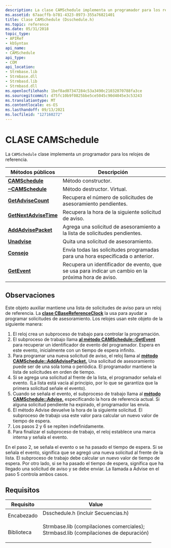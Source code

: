 ```yaml
---
description: La clase CAMSchedule implementa un programador para los relojes de referencia.
ms.assetid: 67aacffb-b781-4323-8973-355a76821401
title: Clase CAMSchedule (Dsschedule.h)
ms.topic: reference
ms.date: 05/31/2018
topic_type:
- APIRef
- kbSyntax
api_name:
- CAMSchedule
api_type:
- COM
api_location:
- Strmbase.lib
- Strmbase.dll
- Strmbasd.lib
- Strmbasd.dll
ms.openlocfilehash: 1bef8ad07347284c53a3490c21032070788fa3ce
ms.sourcegitcommit: d75fc10b9f0825bbe5ce5045c90d4045e3c53243
ms.translationtype: MT
ms.contentlocale: es-ES
ms.lasthandoff: 09/13/2021
ms.locfileid: "127160272"
---
```

# <a name="camschedule-class"></a>CLASE CAMSchedule

La `CAMSchedule` clase implementa un programador para los relojes de referencia.



| Métodos públicos                                             | Descripción                                                                          |
|------------------------------------------------------------|--------------------------------------------------------------------------------------|
| [**CAMSchedule**](camschedule-camschedule.md)             | Método constructor.                                                                  |
| [**~CAMSchedule**](camschedule--camschedule.md)           | Método destructor. Virtual.                                                          |
| [**GetAdviseCount**](camschedule-getadvisecount.md)       | Recupera el número de solicitudes de asesoramiento pendientes.                                     |
| [**GetNextAdviseTime**](camschedule-getnextadvisetime.md) | Recupera la hora de la siguiente solicitud de aviso.                                       |
| [**AddAdvisePacket**](camschedule-addadvisepacket.md)     | Agrega una solicitud de asesoramiento a la lista de solicitudes pendientes.                              |
| [**Unadvise**](camschedule-unadvise.md)                   | Quita una solicitud de asesoramiento.                                                           |
| [**Consejo**](camschedule-advise.md)                       | Envía todas las solicitudes programadas para una hora especificada o anterior.          |
| [**GetEvent**](camschedule-getevent.md)                   | Recupera un identificador de evento, que se usa para indicar un cambio en la próxima hora de aviso. |



 

## <a name="remarks"></a>Observaciones

Este objeto auxiliar mantiene una lista de solicitudes de aviso para un reloj de referencia. La [**clase CBaseReferenceClock**](cbasereferenceclock.md) la usa para ayudar a programar solicitudes de asesoramiento. Los relojes usan este objeto de la siguiente manera:

1.  El reloj crea un subproceso de trabajo para controlar la programación.
2.  El subproceso de trabajo llama [**al método CAMSchedule::GetEvent**](camschedule-getevent.md) para recuperar un identificador de evento del programador. Espera en este evento, inicialmente con un tiempo de espera infinito.
3.  Para programar una nueva solicitud de aviso, el reloj llama al [**método CAMSchedule::AddAdvisePacket.**](camschedule-addadvisepacket.md) Una solicitud de asesoramiento puede ser de una sola toma o periódica. El programador mantiene la lista de solicitudes en orden de tiempo.
4.  Si se agrega una solicitud al frente de la lista, el programador señala el evento. (La lista está vacía al principio, por lo que se garantiza que la primera solicitud señale el evento).
5.  Cuando se señala el evento, el subproceso de trabajo llama al [**método CAMSchedule::Advise,**](camschedule-advise.md) especificando la hora de referencia actual. Si alguna solicitud pendiente ha expirado, el programador las envía.
6.  El método Advise devuelve la hora de la siguiente solicitud. El subproceso de trabajo usa este valor para calcular un nuevo valor de tiempo de espera.
7.  Los pasos 2 y 6 se repiten indefinidamente.
8.  Para finalizar el subproceso de trabajo, el reloj establece una marca interna y señala el evento.

En el paso 2, se señala el evento o se ha pasado el tiempo de espera. Si se señala el evento, significa que se agregó una nueva solicitud al frente de la lista. El subproceso de trabajo debe calcular un nuevo valor de tiempo de espera. Por otro lado, si se ha pasado el tiempo de espera, significa que ha llegado una solicitud de aviso y se debe enviar. La llamada a Advise en el paso 5 controla ambos casos.

## <a name="requirements"></a>Requisitos



| Requisito | Value |
|--------------------|--------------------------------------------------------------------------------------------------------------------------------------------------------------------------------------------|
| Encabezado<br/>  | <dl> <dt>Dsschedule.h (incluir Secuencias.h)</dt> </dl>                                                                                |
| Biblioteca<br/> | <dl> <dt>Strmbase.lib (compilaciones comerciales); </dt> <dt>Strmbasd.lib (compilaciones de depuración)</dt> </dl> |



 

 




